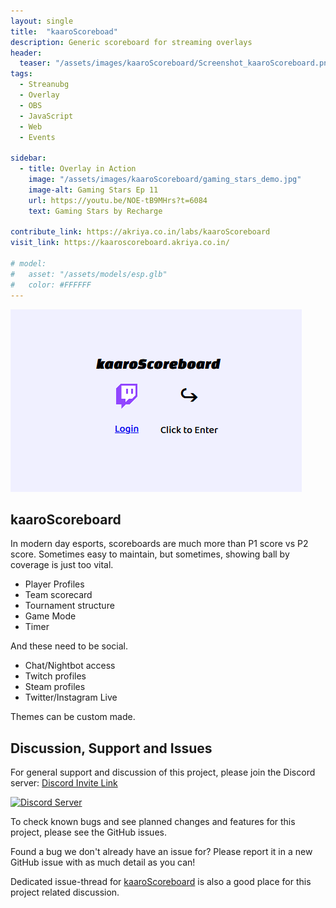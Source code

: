 ```yaml
---
layout: single
title:  "kaaroScoreboad"
description: Generic scoreboard for streaming overlays 
header:
  teaser: "/assets/images/kaaroScoreboard/Screenshot_kaaroScoreboard.png"
tags:
  - Streanubg
  - Overlay
  - OBS
  - JavaScript
  - Web
  - Events
  
sidebar:
  - title: Overlay in Action
    image: "/assets/images/kaaroScoreboard/gaming_stars_demo.jpg"
    image-alt: Gaming Stars Ep 11
    url: https://youtu.be/NOE-tB9MHrs?t=6084
    text: Gaming Stars by Recharge

contribute_link: https://akriya.co.in/labs/kaaroScoreboard
visit_link: https://kaaroscoreboard.akriya.co.in/

# model:
#   asset: "/assets/models/esp.glb"
#   color: #FFFFFF
---
```

![Scoreboard Login Screen](/assets/images/kaaroScoreboard/Screenshot_kaaroScoreboard.png)

## kaaroScoreboard
In modern day esports, scoreboards are much more than P1 score vs P2 score. Sometimes easy to maintain, but sometimes, showing ball by coverage is just too vital.
* Player Profiles
* Team scorecard
* Tournament structure
* Game Mode
* Timer

And these need to be social.
* Chat/Nightbot access
* Twitch profiles
* Steam profiles 
* Twitter/Instagram Live


Themes can be custom made.


## Discussion, Support and Issues
For general support and discussion of this project, please join the Discord server: [Discord Invite Link](https://discord.gg/B2cERQ5)

[![Discord Server](https://discordapp.com/api/guilds/552881714196774953/widget.png?style=banner2)](https://discord.gg/B2cERQ5)

To check known bugs and see planned changes and features for this project, please see the GitHub issues.

Found a bug we don't already have an issue for? Please report it in a new GitHub issue with as much detail as you can!

Dedicated issue-thread for [kaaroScoreboard](https://github.com/karx/karx.github.io/issues/161) is also a good place for this project related discussion.

